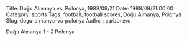 Title: Doğu Almanya vs. Polonya, 1988/09/21
Date: 1988/09/21 00:00
Category: sports
Tags: football, football scores, Doğu Almanya, Polonya
Slug: dogu-almanya-vs-polonya
Author: carbonero


Doğu Almanya 1 - 2 Polonya
